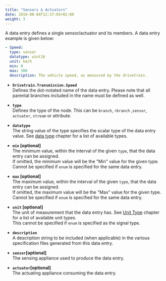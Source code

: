 ```yaml
---
title: "Sensors & Actuators"
date: 2019-08-04T12:37:03+02:00
weight: 3
---
```

A data entry defines a single sensor/actuator and its members. A data
entry example is given below:

```YAML
- Speed:
  type: sensor
  datatype: uint16
  unit: km/h
  min: 0
  max: 300
  description: The vehicle speed, as measured by the drivetrain.
```

* **```Drivetrain.Transmission.Speed```**<br>
Defines the dot-notated name of the data entry. Please note that
all parental branches included in the name must be defined as well.

* **```type```**<br>
Defines the type of the node. This can be ```branch```, ```rbranch```
,```sensor```, ```actuator```, ```stream``` or attribute.


* **```datatype```**<br>
The string value of the type specifies the scalar type of the data entry
value. See [data type](#data-type) chapter for a list of available types.

* **```min``` [optional]**<br>
The minimum value, within the interval of the given ```type```, that the
data entry can be assigned.<br>
If omitted, the minimum value will be the "Min" value for the given type.<br>
Cannot be specified if ```enum``` is specified for the same data entry.

* **```max``` [optional]**<br>
The maximum value, within the interval of the given ```type```, that the
data entry can be assigned.<br>
If omitted, the maximum value will be the "Max" value for the given type.<br>
Cannot be specified if ```enum``` is specified for the same data entry.

* **```unit``` [optional]**<br>
The unit of measurement that the data entry has. See [Unit
Type](#data-unit-type) chapter for a list of available unit types.<br> This
cannot be specified if ```enum``` is specified as the signal type.

* **```description```**<br>
A description string to be included (when applicable) in the various
specification files generated from this data entry.

* **```sensor```[optional]**<br>
The sensing appliance used to produce the data entry.

* **```actuator```[optional]**<br>
The actuating appliance consuming the data entry.
